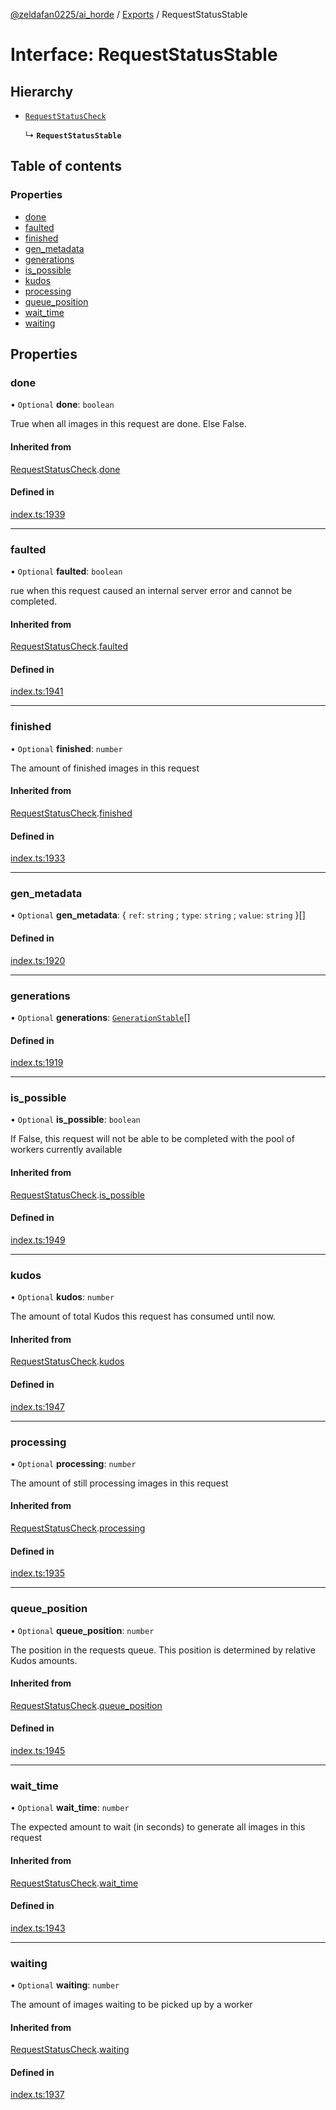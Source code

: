 [@zeldafan0225/ai_horde](../README.md) / [Exports](../modules.md) / RequestStatusStable

# Interface: RequestStatusStable

## Hierarchy

- [`RequestStatusCheck`](RequestStatusCheck.md)

  ↳ **`RequestStatusStable`**

## Table of contents

### Properties

- [done](RequestStatusStable.md#done)
- [faulted](RequestStatusStable.md#faulted)
- [finished](RequestStatusStable.md#finished)
- [gen\_metadata](RequestStatusStable.md#gen_metadata)
- [generations](RequestStatusStable.md#generations)
- [is\_possible](RequestStatusStable.md#is_possible)
- [kudos](RequestStatusStable.md#kudos)
- [processing](RequestStatusStable.md#processing)
- [queue\_position](RequestStatusStable.md#queue_position)
- [wait\_time](RequestStatusStable.md#wait_time)
- [waiting](RequestStatusStable.md#waiting)

## Properties

### done

• `Optional` **done**: `boolean`

True when all images in this request are done. Else False.

#### Inherited from

[RequestStatusCheck](RequestStatusCheck.md).[done](RequestStatusCheck.md#done)

#### Defined in

[index.ts:1939](https://github.com/ZeldaFan0225/ai_horde/blob/9b3ae88/index.ts#L1939)

___

### faulted

• `Optional` **faulted**: `boolean`

rue when this request caused an internal server error and cannot be completed.

#### Inherited from

[RequestStatusCheck](RequestStatusCheck.md).[faulted](RequestStatusCheck.md#faulted)

#### Defined in

[index.ts:1941](https://github.com/ZeldaFan0225/ai_horde/blob/9b3ae88/index.ts#L1941)

___

### finished

• `Optional` **finished**: `number`

The amount of finished images in this request

#### Inherited from

[RequestStatusCheck](RequestStatusCheck.md).[finished](RequestStatusCheck.md#finished)

#### Defined in

[index.ts:1933](https://github.com/ZeldaFan0225/ai_horde/blob/9b3ae88/index.ts#L1933)

___

### gen\_metadata

• `Optional` **gen\_metadata**: { `ref`: `string` ; `type`: `string` ; `value`: `string`  }[]

#### Defined in

[index.ts:1920](https://github.com/ZeldaFan0225/ai_horde/blob/9b3ae88/index.ts#L1920)

___

### generations

• `Optional` **generations**: [`GenerationStable`](GenerationStable.md)[]

#### Defined in

[index.ts:1919](https://github.com/ZeldaFan0225/ai_horde/blob/9b3ae88/index.ts#L1919)

___

### is\_possible

• `Optional` **is\_possible**: `boolean`

If False, this request will not be able to be completed with the pool of workers currently available

#### Inherited from

[RequestStatusCheck](RequestStatusCheck.md).[is_possible](RequestStatusCheck.md#is_possible)

#### Defined in

[index.ts:1949](https://github.com/ZeldaFan0225/ai_horde/blob/9b3ae88/index.ts#L1949)

___

### kudos

• `Optional` **kudos**: `number`

The amount of total Kudos this request has consumed until now.

#### Inherited from

[RequestStatusCheck](RequestStatusCheck.md).[kudos](RequestStatusCheck.md#kudos)

#### Defined in

[index.ts:1947](https://github.com/ZeldaFan0225/ai_horde/blob/9b3ae88/index.ts#L1947)

___

### processing

• `Optional` **processing**: `number`

The amount of still processing images in this request

#### Inherited from

[RequestStatusCheck](RequestStatusCheck.md).[processing](RequestStatusCheck.md#processing)

#### Defined in

[index.ts:1935](https://github.com/ZeldaFan0225/ai_horde/blob/9b3ae88/index.ts#L1935)

___

### queue\_position

• `Optional` **queue\_position**: `number`

The position in the requests queue. This position is determined by relative Kudos amounts.

#### Inherited from

[RequestStatusCheck](RequestStatusCheck.md).[queue_position](RequestStatusCheck.md#queue_position)

#### Defined in

[index.ts:1945](https://github.com/ZeldaFan0225/ai_horde/blob/9b3ae88/index.ts#L1945)

___

### wait\_time

• `Optional` **wait\_time**: `number`

The expected amount to wait (in seconds) to generate all images in this request

#### Inherited from

[RequestStatusCheck](RequestStatusCheck.md).[wait_time](RequestStatusCheck.md#wait_time)

#### Defined in

[index.ts:1943](https://github.com/ZeldaFan0225/ai_horde/blob/9b3ae88/index.ts#L1943)

___

### waiting

• `Optional` **waiting**: `number`

The amount of images waiting to be picked up by a worker

#### Inherited from

[RequestStatusCheck](RequestStatusCheck.md).[waiting](RequestStatusCheck.md#waiting)

#### Defined in

[index.ts:1937](https://github.com/ZeldaFan0225/ai_horde/blob/9b3ae88/index.ts#L1937)
